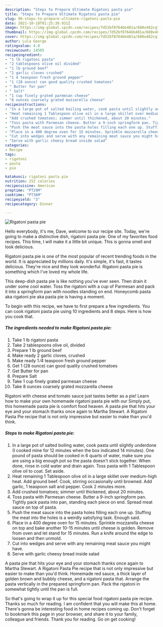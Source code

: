 ```yaml
---
description: "Steps to Prepare Ultimate Rigatoni pasta pie"
title: "Steps to Prepare Ultimate Rigatoni pasta pie"
slug: 96-steps-to-prepare-ultimate-rigatoni-pasta-pie
date: 2021-10-18T01:25:39.931Z
image: https://img-global.cpcdn.com/recipes/7d52bf8764bb481a/680x482cq70/rigatoni-pasta-pie-recipe-main-photo.jpg
thumbnail: https://img-global.cpcdn.com/recipes/7d52bf8764bb481a/680x482cq70/rigatoni-pasta-pie-recipe-main-photo.jpg
cover: https://img-global.cpcdn.com/recipes/7d52bf8764bb481a/680x482cq70/rigatoni-pasta-pie-recipe-main-photo.jpg
author: Lula George
ratingvalue: 4.8
reviewcount: 14505
recipeingredient:
- "1 lb rigatoni pasta"
- "2 tablespoons olive oil divided"
- "1 lb ground beef"
- "2 garlic cloves crushed"
- "1 4 teaspoon fresh ground pepper"
- "1 (28 ounce) can good quality crushed tomatoes"
- " Butter for pan"
- " Salt"
- "1 cup finely grated parmesan cheese"
- "8 ounces coarsely grated mozzarella cheese"
recipeinstructions:
- "In a large pot of salted boiling water, cook pasta until slightly underdone (I cooked mine for 12 minutes when the box indicated 14 minutes). One pound of pasta should be cooked in 6 quarts of water, make sure you are using a big enough pot so the pasta doesn&#39;t stick together. When done, rinse in cold water and drain again. Toss pasta with 1 Tablespoon olive oil to coat. Set aside."
- "Heat remaining 1 Tablespoon olive oil in a large skillet over medium-high heat. Add ground beef. Cook, stirring occasionally until browned. Add garlic, 1 teaspoon salt and pepper. Cook 2 minutes more."
- "Add crushed tomatoes; simmer until thickened, about 20 minutes."
- "Toss pasta with Parmesan cheese. Butter a 9-inch springform pan. Tightly pack pasta into pan, standing each piece on end. Spread meat sauce on top of pasta."
- "Push the meat sauce into the pasta holes filling each one up. Stuffing the meat into the holes is a weirdly satisfying task. Enough said."
- "Place in a 400 degree oven for 15 minutes. Sprinkle mozzarella cheese on top and bake another 10-15 minutes until cheese is golden. Remove from oven and let stand for 15 minutes. Run a knife around the edge to loosen and then unmold."
- "Cut into wedges and serve with any remaining meat sauce you might have."
- "Serve with garlic cheesy bread inside salad"
categories:
- Recipe
tags:
- rigatoni
- pasta
- pie

katakunci: rigatoni pasta pie 
nutrition: 252 calories
recipecuisine: American
preptime: "PT29M"
cooktime: "PT36M"
recipeyield: "3"
recipecategory: Dinner

---
```



![Rigatoni pasta pie](https://img-global.cpcdn.com/recipes/7d52bf8764bb481a/680x482cq70/rigatoni-pasta-pie-recipe-main-photo.jpg)

Hello everybody, it's me, Dave, welcome to our recipe site. Today, we're going to make a distinctive dish, rigatoni pasta pie. One of my favorites food recipes. This time, I will make it a little bit unique. This is gonna smell and look delicious.

Rigatoni pasta pie is one of the most popular of recent trending foods in the world. It is appreciated by millions daily. It's simple, it's fast, it tastes delicious. They're nice and they look wonderful. Rigatoni pasta pie is something which I've loved my whole life.

This deep-dish pasta pie is like nothing you&#39;ve ever seen. Then drain it under some cool water. Toss the rigatoni with a cup of Parmesan and pack it into a springform pan with noodles standing on end. Honeycomb pasta aka rigatoni pie aka pasta pie is having a moment.


To begin with this recipe, we have to first prepare a few ingredients. You can cook rigatoni pasta pie using 10 ingredients and 8 steps. Here is how you cook that.

<!--inarticleads1-->

##### The ingredients needed to make Rigatoni pasta pie:

1. Take 1 lb rigatoni pasta
1. Take 2 tablespoons olive oil, divided
1. Prepare 1 lb ground beef
1. Make ready 2 garlic cloves, crushed
1. Make ready 1 ⁄4 teaspoon fresh ground pepper
1. Get 1 (28 ounce) can good quality crushed tomatoes
1. Get  Butter for pan
1. Prepare  Salt
1. Take 1 cup finely grated parmesan cheese
1. Take 8 ounces coarsely grated mozzarella cheese


Rigatoni with cheese and tomato sauce just tastes better as a pie! Learn how to make your own homemade rigatoni pasta pie with our Simply put, this homemade pasta pie is comfort food heaven. A pasta pie that hits your eye and your stomach thanks once again to Martha Stewart. A Rigatoni Pasta Pie recipe that is not only impressive but easier to make than you&#39;d think. 

<!--inarticleads2-->

##### Steps to make Rigatoni pasta pie:

1. In a large pot of salted boiling water, cook pasta until slightly underdone (I cooked mine for 12 minutes when the box indicated 14 minutes). One pound of pasta should be cooked in 6 quarts of water, make sure you are using a big enough pot so the pasta doesn&#39;t stick together. When done, rinse in cold water and drain again. Toss pasta with 1 Tablespoon olive oil to coat. Set aside.
1. Heat remaining 1 Tablespoon olive oil in a large skillet over medium-high heat. Add ground beef. Cook, stirring occasionally until browned. Add garlic, 1 teaspoon salt and pepper. Cook 2 minutes more.
1. Add crushed tomatoes; simmer until thickened, about 20 minutes.
1. Toss pasta with Parmesan cheese. Butter a 9-inch springform pan. Tightly pack pasta into pan, standing each piece on end. Spread meat sauce on top of pasta.
1. Push the meat sauce into the pasta holes filling each one up. Stuffing the meat into the holes is a weirdly satisfying task. Enough said.
1. Place in a 400 degree oven for 15 minutes. Sprinkle mozzarella cheese on top and bake another 10-15 minutes until cheese is golden. Remove from oven and let stand for 15 minutes. Run a knife around the edge to loosen and then unmold.
1. Cut into wedges and serve with any remaining meat sauce you might have.
1. Serve with garlic cheesy bread inside salad


A pasta pie that hits your eye and your stomach thanks once again to Martha Stewart. A Rigatoni Pasta Pie recipe that is not only impressive but easier to make than you&#39;d think. Homemade red sauce, a thick layer of golden brown and bubbly cheese, and a rigatoni pasta that. Arrange the pasta vertically in the prepared springform pan. Pack the rigatoni in somewhat tightly until the pan is full. 

So that's going to wrap it up for this special food rigatoni pasta pie recipe. Thanks so much for reading. I am confident that you will make this at home. There's gonna be interesting food in home recipes coming up. Don't forget to bookmark this page in your browser, and share it to your family, colleague and friends. Thank you for reading. Go on get cooking!
